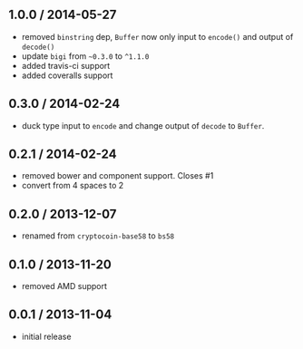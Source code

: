 1.0.0 / 2014-05-27
------------------
* removed `binstring` dep, `Buffer` now only input to `encode()` and output of `decode()`
* update `bigi` from `~0.3.0` to `^1.1.0`
* added travis-ci support
* added coveralls support

0.3.0 / 2014-02-24
------------------
* duck type input to `encode` and change output of `decode` to `Buffer`.

0.2.1 / 2014-02-24
------------------
* removed bower and component support. Closes #1
* convert from 4 spaces to 2

0.2.0 / 2013-12-07
------------------
* renamed from `cryptocoin-base58` to `bs58`

0.1.0 / 2013-11-20
------------------
* removed AMD support

0.0.1 / 2013-11-04
------------------
* initial release